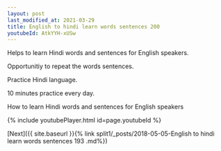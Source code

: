 ```yaml
---
layout: post
last_modified_at: 2021-03-29
title: English to hindi learn words sentences 200 
youtubeId: AtkYYH-xUSw
---
```

 
 
Helps to learn Hindi words and sentences for English speakers.

Opportunitiy to repeat the words sentences. 

Practice Hindi language. 
 
10 minutes practice every day. 
 
How to learn Hindi words and sentences for English speakers 
 
{% include youtubePlayer.html id=page.youtubeId %}
 
 
[Next]({{ site.baseurl }}{% link  split1/_posts/2018-05-05-English to hindi learn words sentences 193 .md%})
 
